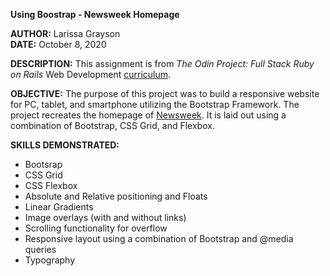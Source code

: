 **Using Boostrap - Newsweek Homepage**

**AUTHOR:**  Larissa Grayson  
**DATE:**  October 8, 2020

**DESCRIPTION:** This assignment is from *The Odin Project: Full Stack Ruby on Rails* Web Development [curriculum](https://www.theodinproject.com/courses/html-and-css/lessons/using-bootstrap#assignment).

**OBJECTIVE:** The purpose of this project was to build a responsive website for PC, tablet, and smartphone utilizing the Bootstrap Framework.  The project recreates the homepage of [Newsweek](https://www.newsweek.com/). It is laid out using a combination of Bootstrap, CSS Grid, and Flexbox.

**SKILLS DEMONSTRATED:**
* Bootsrap
* CSS Grid
* CSS Flexbox
* Absolute and Relative positioning and Floats
* Linear Gradients
* Image overlays (with and without links)
* Scrolling functionality for overflow
* Responsive layout using a combination of Bootstrap and @media queries
* Typography